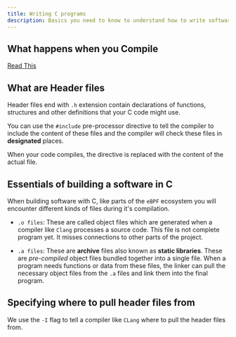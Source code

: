 ```yaml
---
title: Writing C programs
description: Basics you need to know to understand how to write software in C
---
```


## What happens when you Compile

[Read This](https://www.cs.tufts.edu/cs/40/docs/compiling-notes.html)

## What are Header files

Header files end with `.h` extension contain declarations of functions,
structures and other definitions that your C code might use.

You can use the `#include` pre-processor directive to tell the compiler
to include the content of these files and the compiler will check these files
in **designated** places.

When your code compiles, the directive is replaced with the content of the
actual file.

## Essentials of building a software in C

When building software with C, like parts of the `eBPF` ecosystem you will
encounter different kinds of files during it's compilation.

- `.o files`: These are called object files which are generated when a
  compiler like `Clang` processes a source code. This file is not complete
  program yet. It misses connections to other parts of the project.

- `.a files`: These are **archive** files also known as **static libraries**.
  These are *pre-compiled* object files bundled together into a single
  file. When a program needs functions or data from these files, the
  linker can pull the necessary object files from the `.a` files and
  link them into the final program.

## Specifying where to pull header files from

We use the `-I` flag to tell a compiler like `CLang` where to pull the header
files from.
